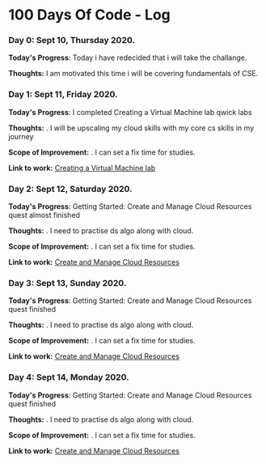 # 100 Days Of Code - Log


### Day 0: Sept 10, Thursday 2020. 

**Today's Progress**: Today i have redecided that i will take the challange.

**Thoughts:** I am motivated this time i will be covering fundamentals of CSE. 


### Day 1: Sept 11, Friday 2020. 

**Today's Progress**: I completed Creating a Virtual Machine lab qwick labs 

**Thoughts:** . I will be upscaling my cloud skills with my core cs skills in my journey 

**Scope of Improvement:** . I can set a fix time for studies.

**Link to work:** [Creating a Virtual Machine lab](https://www.qwiklabs.com/focuses/3563?parent=catalog)


### Day 2: Sept 12, Saturday 2020. 

**Today's Progress**: Getting Started: Create and Manage Cloud Resources quest almost finished

**Thoughts:** . I need to practise ds algo along with cloud.

**Scope of Improvement:** . I can set a fix time for studies.

**Link to work:** [ Create and Manage Cloud Resources](https://www.qwiklabs.com/quests/120)



### Day 3: Sept 13, Sunday 2020. 

**Today's Progress**: Getting Started: Create and Manage Cloud Resources quest finished

**Thoughts:** . I need to practise ds algo along with cloud.

**Scope of Improvement:** . I can set a fix time for studies.

**Link to work:** [ Create and Manage Cloud Resources](https://www.qwiklabs.com/quests/120)


### Day 4: Sept 14, Monday 2020. 

**Today's Progress**: Getting Started: Create and Manage Cloud Resources quest finished

**Thoughts:** . I need to practise ds algo along with cloud.

**Scope of Improvement:** . I can set a fix time for studies.

**Link to work:** [ Create and Manage Cloud Resources](https://www.qwiklabs.com/quests/120)
